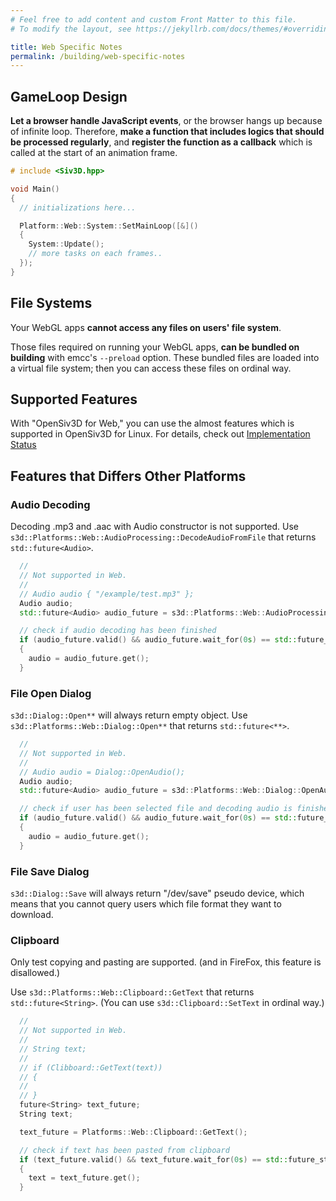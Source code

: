 ```yaml
---
# Feel free to add content and custom Front Matter to this file.
# To modify the layout, see https://jekyllrb.com/docs/themes/#overriding-theme-defaults

title: Web Specific Notes
permalink: /building/web-specific-notes
---
```


## GameLoop Design

**Let a browser handle JavaScript events**, or the browser hangs up because of infinite loop.
Therefore, **make a function that includes logics that should be processed regularly**,
and **register the function as a callback** which is called at the start of an animation frame.

```cpp
# include <Siv3D.hpp>

void Main()
{
  // initializations here...

  Platform::Web::System::SetMainLoop([&]()
  {
    System::Update();
    // more tasks on each frames..
  });
}
```

## File Systems

Your WebGL apps **cannot access any files on users' file system**.

Those files required on running your WebGL apps, **can be bundled on building** with emcc's `--preload` option.
These bundled files are loaded into a virtual file system; then you can access these files on ordinal way.

## Supported Features

With "OpenSiv3D for Web," you can use the almost features which is supported in OpenSiv3D for Linux.
For details, check out [Implementation Status](/status)

## Features that Differs Other Platforms

### Audio Decoding

Decoding .mp3 and .aac with Audio constructor is not supported.
Use `s3d::Platforms::Web::AudioProcessing::DecodeAudioFromFile` that returns `std::future<Audio>`.

```cpp
  // 
  // Not supported in Web.
  //
  // Audio audio { "/example/test.mp3" };
  Audio audio;
  std::future<Audio> audio_future = s3d::Platforms::Web::AudioProcessing::DecodeAudioFromFile("/example/test.mp3");

  // check if audio decoding has been finished
  if (audio_future.valid() && audio_future.wait_for(0s) == std::future_status::ready)
  {
    audio = audio_future.get();
  }
```

### File Open Dialog

`s3d::Dialog::Open**` will always return empty object.
Use `s3d::Platforms::Web::Dialog::Open**` that returns `std::future<**>`.

```cpp
  // 
  // Not supported in Web.
  //
  // Audio audio = Dialog::OpenAudio();
  Audio audio;
  std::future<Audio> audio_future = s3d::Platforms::Web::Dialog::OpenAudio();

  // check if user has been selected file and decoding audio is finished
  if (audio_future.valid() && audio_future.wait_for(0s) == std::future_status::ready)
  {
    audio = audio_future.get();
  }
```

### File Save Dialog

`s3d::Dialog::Save` will always return "/dev/save" pseudo device,
which means that you cannot query users which file format they want to download.

### Clipboard

Only test copying and pasting are supported.
(and in FireFox, this feature is disallowed.)

Use `s3d::Platforms::Web::Clipboard::GetText` that returns `std::future<String>`.
(You can use `s3d::Clipboard::SetText` in ordinal way.)

```cpp
  // 
  // Not supported in Web.
  //
  // String text;
  // 
  // if (Clibboard::GetText(text))
  // {
  //
  // }
  future<String> text_future;
  String text;

  text_future = Platforms::Web::Clipboard::GetText();

  // check if text has been pasted from clipboard
  if (text_future.valid() && text_future.wait_for(0s) == std::future_status::ready)
  {
    text = text_future.get();
  }
```
